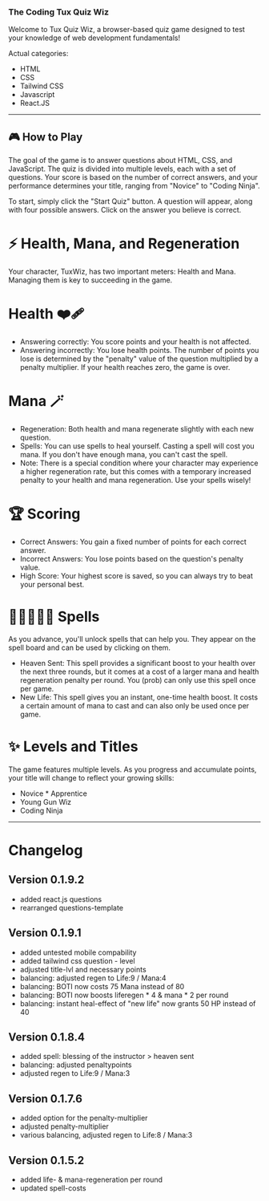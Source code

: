 ### The Coding Tux Quiz Wiz

Welcome to Tux Quiz Wiz, a browser-based quiz game designed to test your knowledge of web development fundamentals!

Actual categories:
- HTML
- CSS
- Tailwind CSS
- Javascript
- React.JS

---

## 🎮 How to Play

The goal of the game is to answer questions about HTML, CSS, and JavaScript. The quiz is divided into multiple levels, each with a set of questions. Your score is based on the number of correct answers, and your performance determines your title, ranging from "Novice" to "Coding Ninja".

To start, simply click the "Start Quiz" button. A question will appear, along with four possible answers. Click on the answer you believe is correct.


# ⚡ Health, Mana, and Regeneration

Your character, TuxWiz, has two important meters: Health and Mana. Managing them is key to succeeding in the game.


# Health ❤️‍🩹

   - Answering correctly: You score points and your health is not affected.
   - Answering incorrectly: You lose health points. The number of points you lose is determined by the "penalty" value of the question multiplied by a penalty multiplier. If your health reaches zero, the game is over.


# Mana 🪄

- Regeneration: Both health and mana regenerate slightly with each new question.
- Spells: You can use spells to heal yourself. Casting a spell will cost you mana. If you don't have enough mana, you can't cast the spell.
- Note: There is a special condition where your character may experience a higher regeneration rate, but this comes with a temporary increased penalty to your health and mana regeneration. Use your spells wisely!


# 🏆 Scoring

- Correct Answers: You gain a fixed number of points for each correct answer.
- Incorrect Answers: You lose points based on the question's penalty value.
- High Score: Your highest score is saved, so you can always try to beat your personal best.


# 🧙🏼‍♀️🧙🏾 Spells

As you advance, you'll unlock spells that can help you. They appear on the spell board and can be used by clicking on them.
- Heaven Sent: This spell provides a significant boost to your health over the next three rounds, but it comes at a cost of a larger mana and health regeneration penalty per round. You (prob) can only use this spell once per game.
- New Life: This spell gives you an instant, one-time health boost. It costs a certain amount of mana to cast and can also only be used once per game.


# ✨ Levels and Titles

The game features multiple levels. As you progress and accumulate points, your title will change to reflect your growing skills:
- Novice * Apprentice
- Young Gun Wiz
- Coding Ninja

---

# Changelog
## Version 0.1.9.2
- added react.js questions
- rearranged questions-template

## Version 0.1.9.1
- added untested mobile compability
- added tailwind css question - level
- adjusted title-lvl and necessary points
- balancing: adjusted regen to Life:9 / Mana:4
- balancing: BOTI now costs 75 Mana instead of 80
- balancing: BOTI now boosts liferegen * 4 & mana * 2 per round
- balancing: instant heal-effect of "new life" now grants 50 HP instead of 40

## Version 0.1.8.4
- added spell: blessing of the instructor > heaven sent
- balancing: adjusted penaltypoints
- adjusted regen to Life:9 / Mana:3

## Version 0.1.7.6
- added option for the penalty-multiplier
- adjusted penalty-multiplier
- various balancing, adjusted regen to Life:8 / Mana:3

## Version 0.1.5.2
- added life- & mana-regeneration per round
- updated spell-costs
